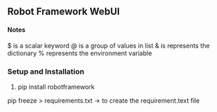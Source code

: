 ## Robot Framework WebUI


#### Notes
$ is a scalar keyword
@ is a group of values in list
& is represents the dictionary
% represents the environment variable

### Setup and Installation
1. pip install robotframework

pip freeze > requirements.txt -> to create the requirement.text file
